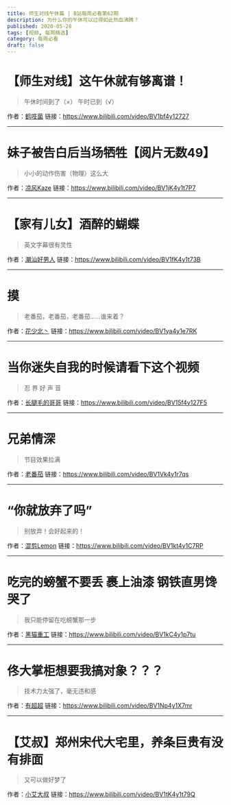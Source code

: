 ```yaml
---
title: 师生对线午休篇 | B站每周必看第62期
description: 为什么你的午休可以过得如此热血沸腾？
published: 2020-05-28
tags: [视频, 每周精选]
category: 每周必看
draft: false
---
```


# 【师生对线】这午休就有够离谱！
> 午休时间到了（×） 午时已到（√）

作者：[鹤吱菌](https://space.bilibili.com/3353026)
链接：https://www.bilibili.com/video/BV1bf4y12727

---

# 妹子被告白后当场牺牲【阅片无数49】
> 小小的动作伤害（物理）这么大

作者：[凉风Kaze](https://space.bilibili.com/14110780)
链接：https://www.bilibili.com/video/BV1jK4y1t7P7

---

# 【家有儿女】酒醉的蝴蝶
> 英文字幕很有灵性

作者：[潮汕好男人](https://space.bilibili.com/19071708)
链接：https://www.bilibili.com/video/BV1fK4y1t73B

---

# 摸
> 老番茄，老番茄，老番茄......谁来着？

作者：[花少北丶](https://space.bilibili.com/2206456)
链接：https://www.bilibili.com/video/BV1ya4y1e7RK

---

# 当你迷失自我的时候请看下这个视频
> 忍 界 好 声 音

作者：[长腿毛的哥哥](https://space.bilibili.com/13043933)
链接：https://www.bilibili.com/video/BV15f4y127F5

---

# 兄弟情深
> 节目效果拉满

作者：[老番茄](https://space.bilibili.com/546195)
链接：https://www.bilibili.com/video/BV1Vk4y1r7qs

---

# “你就放弃了吗”
> 别放弃！会好起来的！

作者：[混剪Lemon](https://space.bilibili.com/472998109)
链接：https://www.bilibili.com/video/BV1kt4y1C7RP

---

# 吃完的螃蟹不要丢 裹上油漆 钢铁直男馋哭了
> 我只能停留在吃螃蟹那一步

作者：[黑猫重工](https://space.bilibili.com/38461325)
链接：https://www.bilibili.com/video/BV1kC4y1p7tu

---

# 佟大掌柜想要我搞对象？？？
> 技术力太强了，毫无违和感

作者：[有超超](https://space.bilibili.com/10380815)
链接：https://www.bilibili.com/video/BV1Np4y1X7mr

---

# 【艾叔】郑州宋代大宅里，养条巨贵有没有排面
> 又可以做好梦了

作者：[小艾大叔](https://space.bilibili.com/470156882)
链接：https://www.bilibili.com/video/BV1tK4y1t79Q

